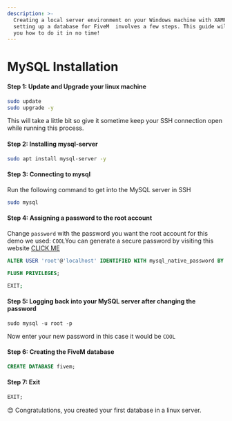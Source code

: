 ```yaml
---
description: >-
  Creating a local server environment on your Windows machine with XAMPP and
  setting up a database for FiveM  involves a few steps. This guide will show
  you how to do it in no time!
---
```


# MySQL Installation

#### Step 1: Update and Upgrade your linux machine

```bash
sudo update
sudo upgrade -y
```

This will take a little bit so give it sometime keep your SSH connection open while running this process.

#### Step 2: Installing mysql-server

```bash
sudo apt install mysql-server -y
```

#### Step 3: Connecting to mysql

Run the following command to get into the MySQL server in SSH&#x20;

```bash
sudo mysql
```

#### Step 4: Assigning a password to the root account

Change `password` with the password you want the root account for this demo we used: `COOL`You can generate a secure password by visiting this website [CLICK ME](https://www.lastpass.com/features/password-generator#generatorTool)

```sql
ALTER USER 'root'@'localhost' IDENTIFIED WITH mysql_native_password BY 'COOL';
```

```sql
FLUSH PRIVILEGES;
```

```bash
EXIT; 
```

#### Step 5: Logging back into your MySQL server after changing the password

```
sudo mysql -u root -p
```

Now enter your new password in this case it would be `COOL`

#### Step 6: Creating the FiveM database

```sql
CREATE DATABASE fivem;
```

#### Step 7: Exit

```sql
EXIT;
```

😊 Congratulations, you created your first database in a linux server.&#x20;
